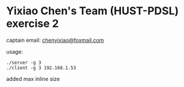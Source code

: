 # Yixiao Chen's Team (HUST-PDSL) exercise 2

captain email: chenyixiao@foxmail.com

usage:

```
./server -g 3 
./client -g 3 192.168.1.53
```

added max inline size
